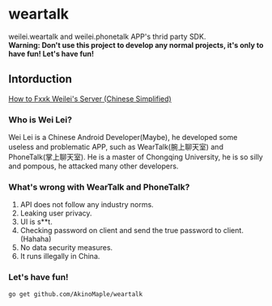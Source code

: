 # weartalk
weilei.weartalk and weilei.phonetalk APP's thrid party SDK.  
**Warning: Don't use this project to develop any normal projects, it's only to have fun! Let's have fun!**  
## Intorduction
[How to Fxxk Weilei's Server (Chinese Simplified)](https://github.com/ShiSheng233/How_to_Fxxk_Weilei_s_Server/blob/master/README.md)
### Who is Wei Lei?
Wei Lei is a Chinese Android Developer(Maybe), he developed some useless and problematic APP, such as WearTalk(腕上聊天室) and PhoneTalk(掌上聊天室). He is a master of Chongqing University, he is so silly and pompous, he attacked many other developers.  
### What's wrong with WearTalk and PhoneTalk?
1. API does not follow any industry norms.  
2. Leaking user privacy.  
3. UI is s**t.  
4. Checking password on client and send the true password to client.(Hahaha)  
5. No data security measures.  
6. It runs illegally in China.  
### Let's have fun!
```bash
go get github.com/AkinoMaple/weartalk
```